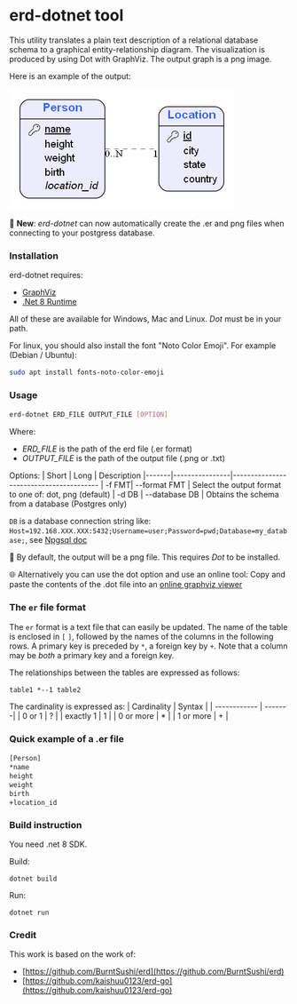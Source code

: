 # erd-dotnet tool

This utility translates a plain text description of a relational database schema to a graphical entity-relationship diagram. The visualization is produced by using Dot with GraphViz. The output graph is a png image.

Here is an example of the output:

![Simple erd example](./examples/simple.png?raw=true)

🎉 **New**: *erd-dotnet* can now automatically create the .er and png files when connecting to your postgress database.


### Installation

erd-dotnet requires:
* [GraphViz](http://www.graphviz.org/download/)
* [.Net 8 Runtime](https://dotnet.microsoft.com/download/dotnet/8.0)

All of these are available for Windows, Mac and Linux.
*Dot* must be in your path.

For linux, you should also install the font "Noto Color Emoji". For example (Debian / Ubuntu):
```bash
sudo apt install fonts-noto-color-emoji
```

### Usage

```bash
erd-dotnet ERD_FILE OUTPUT_FILE [OPTION]
```

Where:
 * *ERD_FILE* is the path of the erd file (.er format)
 * *OUTPUT_FILE* is the path of the output file (.png or .txt)

Options:
| Short | Long           | Description
|-------|----------------|----------------------------------------
| -f FMT|  --format FMT  | Select the output format to one of: dot, png (default)
| -d DB |  --database DB | Obtains the schema from a database (Postgres only)

`DB` is a database connection string like: `Host=192.168.XXX.XXX:5432;Username=user;Password=pwd;Database=my_database;`, see [Npgsql doc](https://www.npgsql.org/doc/connection-string-parameters.html)


🚨 By default, the output will be a png file. This requires *Dot* to be installed.

🌐 Alternatively you can use the dot option and use an online tool:
Copy and paste the contents of the .dot file into an [online graphviz viewer](https://edotor.net)

### The `er` file format

The `er` format is a text file that can easily be updated.
The name of the table is enclosed in `[` `]`, followed by the names of the columns in the following rows. A primary key is preceded by `*`, a foreign key by `+`. Note that a column may be *both* a primary key and a foreign key.

The relationships between the tables are expressed as follows:
```
table1 *--1 table2
```
The cardinality is expressed as:
| Cardinality  | Syntax |
| ------------ | -------|
| 0 or 1       |    ?   |
| exactly 1    |    1   |
| 0 or more    |    *   |
| 1 or more    |    +   |

### Quick example of a .er file

```
[Person]
*name
height
weight
birth
+location_id
```

### Build instruction

You need .net 8 SDK.

Build:
```
dotnet build
```
Run:
```
dotnet run
```


### Credit

This work is based on the work of:
 * [https://github.com/BurntSushi/erd](https://github.com/BurntSushi/erd)
 * [https://github.com/kaishuu0123/erd-go](https://github.com/kaishuu0123/erd-go)
